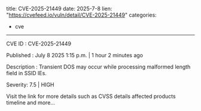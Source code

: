  
title: CVE-2025-21449
date: 2025-7-8
lien: "https://cvefeed.io/vuln/detail/CVE-2025-21449"
categories:
  - cve
---

CVE ID : CVE-2025-21449

Published :  July 8
2025
1:15 p.m. | 1 hour
2 minutes ago

Description : Transient DOS may occur while processing malformed length field in SSID IEs.

Severity: 7.5 | HIGH

Visit the link for more details
such as CVSS details
affected products
timeline
and more...
